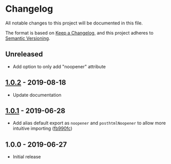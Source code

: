 # Changelog

All notable changes to this project will be documented in this file.

The format is based on [Keep a Changelog](https://keepachangelog.com/en/1.0.0/),
and this project adheres to [Semantic Versioning](https://semver.org/spec/v2.0.0.html).

## Unreleased

*   Add option to only add "noopener" attribute

## [1.0.2](https://github.com/metonym/posthtml-noopener/releases/tag/1.0.2) - 2019-08-18

*   Update documentation

## [1.0.1](https://github.com/metonym/posthtml-noopener/releases/tag/1.0.1) - 2019-06-28

*   Add alias default export as `noopener` and `posthtmlNoopener` to allow more intuitive importing
([fb990fc](https://github.com/metonym/posthtml-noopener/commit/fb990fcb939cc8622b41ad14aa62c6c9e941fe35))

## 1.0.0 - 2019-06-27

*   Initial release
